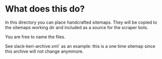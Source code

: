 # What does this do?

In this directory you can place handcrafted sitemaps. They will be copied to the sitemaps working dir and included as a source for the scraper bots.

You are free to name the files.

See slack-keri-archive.xml` as an example: this is a one time sitemap since this archive will not change anymmore.
